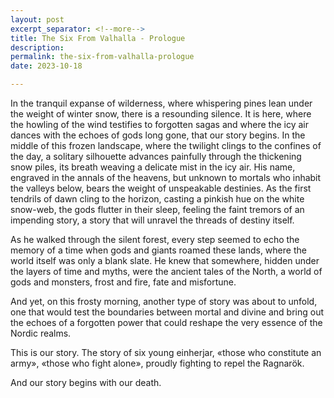```yaml
---
layout: post
excerpt_separator: <!--more-->
title: The Six From Valhalla - Prologue
description: 
permalink: the-six-from-valhalla-prologue
date: 2023-10-18

---
```


In the tranquil expanse of wilderness, where whispering pines lean under the weight of winter snow, there is a resounding silence. It is here, where the howling of the wind testifies to forgotten sagas and where the icy air dances with the echoes of gods long gone, that our story begins. In the middle of this frozen landscape, where the twilight clings to the confines of the day, a solitary silhouette advances painfully through the thickening snow piles, its breath weaving a delicate mist in the icy air. His name, engraved in the annals of the heavens, but unknown to mortals who inhabit the valleys below, bears the weight of unspeakable destinies. As the first tendrils of dawn cling to the horizon, casting a pinkish hue on the white snow-web, the gods flutter in their sleep, feeling the faint tremors of an impending story, a story that will unravel the threads of destiny itself.

As he walked through the silent forest, every step seemed to echo the memory of a time when gods and giants roamed these lands, where the world itself was only a blank slate. He knew that somewhere, hidden under the layers of time and myths, were the ancient tales of the North, a world of gods and monsters, frost and fire, fate and misfortune.

And yet, on this frosty morning, another type of story was about to unfold, one that would test the boundaries between mortal and divine and bring out the echoes of a forgotten power that could reshape the very essence of the Nordic realms.

This is our story. The story of six young einherjar, «those who constitute an army», «those who fight alone», proudly fighting to repel the Ragnarök.

And our story begins with our death.
